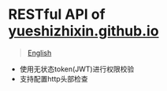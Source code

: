 # RESTful API of [yueshizhixin.github.io](https://yueshizhixin.github.io)

>[English](README.en.md)

- 使用无状态token(JWT)进行权限校验
- 支持配置http头部检查

